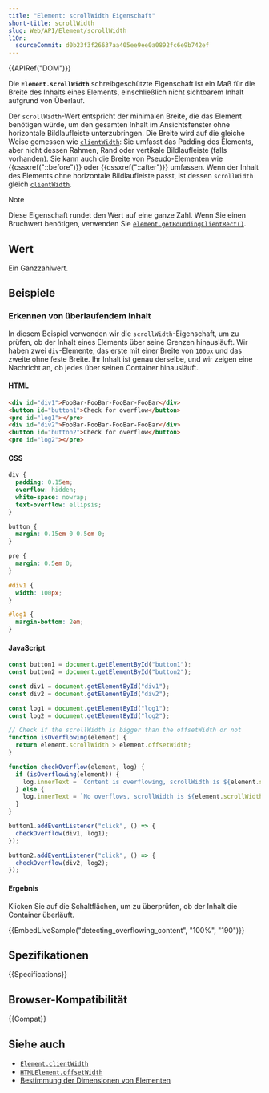 ```yaml
---
title: "Element: scrollWidth Eigenschaft"
short-title: scrollWidth
slug: Web/API/Element/scrollWidth
l10n:
  sourceCommit: d0b23f3f26637aa405ee9ee0a0892fc6e9b742ef
---
```


{{APIRef("DOM")}}

Die **`Element.scrollWidth`** schreibgeschützte Eigenschaft ist ein Maß für die Breite des Inhalts eines Elements, einschließlich nicht sichtbarem Inhalt aufgrund von Überlauf.

Der `scrollWidth`-Wert entspricht der minimalen Breite, die das Element benötigen würde, um den gesamten Inhalt im Ansichtsfenster ohne horizontale Bildlaufleiste unterzubringen. Die Breite wird auf die gleiche Weise gemessen wie [`clientWidth`](/de/docs/Web/API/Element/clientWidth): Sie umfasst das Padding des Elements, aber nicht dessen Rahmen, Rand oder vertikale Bildlaufleiste (falls vorhanden). Sie kann auch die Breite von Pseudo-Elementen wie {{cssxref("::before")}} oder {{cssxref("::after")}} umfassen. Wenn der Inhalt des Elements ohne horizontale Bildlaufleiste passt, ist dessen `scrollWidth` gleich [`clientWidth`](/de/docs/Web/API/Element/clientWidth).

> [!NOTE]
> Diese Eigenschaft rundet den Wert auf eine ganze Zahl. Wenn Sie einen Bruchwert benötigen, verwenden Sie [`element.getBoundingClientRect()`](/de/docs/Web/API/Element/getBoundingClientRect).

## Wert

Ein Ganzzahlwert.

## Beispiele

### Erkennen von überlaufendem Inhalt

In diesem Beispiel verwenden wir die `scrollWidth`-Eigenschaft, um zu prüfen, ob der Inhalt eines Elements über seine Grenzen hinausläuft. Wir haben zwei `div`-Elemente, das erste mit einer Breite von `100px` und das zweite ohne feste Breite. Ihr Inhalt ist genau derselbe, und wir zeigen eine Nachricht an, ob jedes über seinen Container hinausläuft.

#### HTML

```html
<div id="div1">FooBar-FooBar-FooBar-FooBar</div>
<button id="button1">Check for overflow</button>
<pre id="log1"></pre>
<div id="div2">FooBar-FooBar-FooBar-FooBar</div>
<button id="button2">Check for overflow</button>
<pre id="log2"></pre>
```

#### CSS

```css
div {
  padding: 0.15em;
  overflow: hidden;
  white-space: nowrap;
  text-overflow: ellipsis;
}

button {
  margin: 0.15em 0 0.5em 0;
}

pre {
  margin: 0.5em 0;
}

#div1 {
  width: 100px;
}

#log1 {
  margin-bottom: 2em;
}
```

#### JavaScript

```js
const button1 = document.getElementById("button1");
const button2 = document.getElementById("button2");

const div1 = document.getElementById("div1");
const div2 = document.getElementById("div2");

const log1 = document.getElementById("log1");
const log2 = document.getElementById("log2");

// Check if the scrollWidth is bigger than the offsetWidth or not
function isOverflowing(element) {
  return element.scrollWidth > element.offsetWidth;
}

function checkOverflow(element, log) {
  if (isOverflowing(element)) {
    log.innerText = `Content is overflowing, scrollWidth is ${element.scrollWidth}px`;
  } else {
    log.innerText = `No overflows, scrollWidth is ${element.scrollWidth}px`;
  }
}

button1.addEventListener("click", () => {
  checkOverflow(div1, log1);
});

button2.addEventListener("click", () => {
  checkOverflow(div2, log2);
});
```

#### Ergebnis

Klicken Sie auf die Schaltflächen, um zu überprüfen, ob der Inhalt die Container überläuft.

{{EmbedLiveSample("detecting_overflowing_content", "100%", "190")}}

## Spezifikationen

{{Specifications}}

## Browser-Kompatibilität

{{Compat}}

## Siehe auch

- [`Element.clientWidth`](/de/docs/Web/API/Element/clientWidth)
- [`HTMLElement.offsetWidth`](/de/docs/Web/API/HTMLElement/offsetWidth)
- [Bestimmung der Dimensionen von Elementen](/de/docs/Web/API/CSS_Object_Model/Determining_the_dimensions_of_elements)
